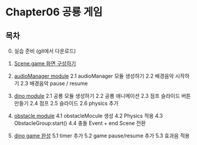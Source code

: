 # Chapter06 공룡 게임

## 목차

0. 실습 준비 (git에서 다운로드)  

1. [Scene.game 화면 구성하기](markdown/STEP01.md)

2. [audioManager module](markdown/STEP02.md)
    2.1 audioManager 모듈 생성하기
    2.2 배경음악 시작하기
    2.3 배경음악 pause / resume

3. [dino module](markdown/STEP03.md)
    2.1 공룡 모듈 생성하기
    2.2 공룡 애니메이션
    2.3 점프 슬라이드 버튼 만들기
    2.4 점프
    2.5 슬라이드
    2.6 physics 추가

4. [obstacle module](markdown/STEP04.md)
    4.1 obstacleMocule 생성 
    4.2 Physics 적용
    4.3 ObstacleGroup:start() 
    4.4 충돌 Event + end Scene 전환

5. [dino game 완성](markdown/STEP05.md)
    5.1 timer 추가
    5.2 game pause/resume 추가
    5.3 효과음 적용
